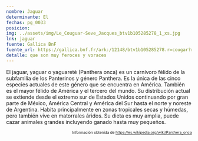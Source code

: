 ```yaml
---
nombre: Jaguar
determinante: El
fechas: pg_0033
posicion: 
img: ../assets/img/Le_Couguar-Seve_Jacques_btv1b105285278_1_xs.jpg
lnk: jaguar
fuente: Gallica BnF
fuente_url: https://gallica.bnf.fr/ark:/12148/btv1b105285278.r=cougar?rk=64378;0
detalle: que son muy feroces y voraces
---
```


<p>El jaguar, yaguar o yaguareté (Panthera onca) es un carnívoro félido de la subfamilia de los Panterinos y género Panthera. Es la única de las cinco especies actuales de este género que se encuentra en América. También es el mayor félido de América y el tercero del mundo. Su distribución actual se extiende desde el extremo sur de Estados Unidos continuando por gran parte de México, América Central y América del Sur hasta el norte y noreste de Argentina. Habita principalmente en zonas tropicales secas y húmedas, pero también vive en matorrales áridos. Su dieta es muy amplia, puede cazar animales grandes incluyendo ganado hasta muy pequeños.</p>
<p style="font-size: 10px; text-align:right;">Información obtenida de <a href="https://es.wikipedia.org/wiki/Panthera_onca" target="_blank">https://es.wikipedia.org/wiki/Panthera_onca</a></p>

